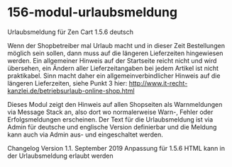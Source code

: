 # 156-modul-urlaubsmeldung
Urlaubsmeldung für Zen Cart 1.5.6 deutsch

Wenn der Shopbetreiber mal Urlaub macht und in dieser Zeit Bestellungen möglich sein sollen, dann muss auf die längeren Lieferzeiten hingewiesen werden. 
Ein allgemeiner Hinweis auf der Startseite reicht nicht und wird übersehen, ein Ändern aller Lieferzeitangaben bei jedem Artikel ist nicht praktikabel.
Sinn macht daher ein allgemeinverbindlicher Hinweis auf die längeren Lieferzeiten, siehe Punkt 3 hier:
http://www.it-recht-kanzlei.de/betriebsurlaub-online-shop.html

Dieses Modul zeigt den Hinweis auf allen Shopseiten als Warnmeldungen via Message Stack an, also dort wo normalerweise Warn-, Fehler oder Erfolgsmeldungen erscheinen.
Der Text für die Urlaubsmeldung ist via Admin für deutsche und englische Version definierbar und die Meldung kann auch via Admin aus- und eingeschaltet werden.

Changelog Version 1.1.
September 2019
Anpassung für 1.5.6
HTML kann in der Urlaubsmeldung erlaubt werden
